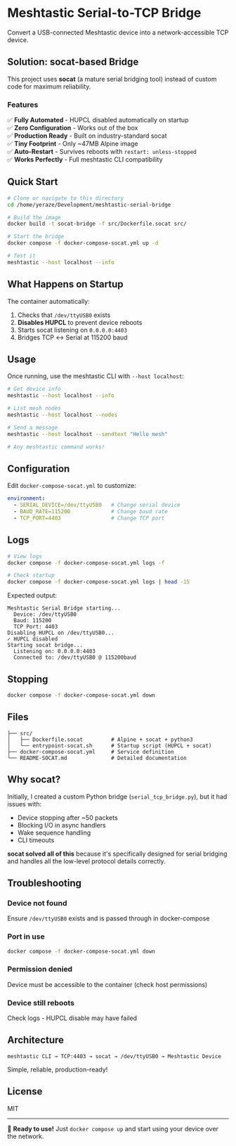 # Meshtastic Serial-to-TCP Bridge

Convert a USB-connected Meshtastic device into a network-accessible TCP device.

## Solution: socat-based Bridge

This project uses **socat** (a mature serial bridging tool) instead of custom code for maximum reliability.

### Features

✅ **Fully Automated** - HUPCL disabled automatically on startup  
✅ **Zero Configuration** - Works out of the box  
✅ **Production Ready** - Built on industry-standard socat  
✅ **Tiny Footprint** - Only ~47MB Alpine image  
✅ **Auto-Restart** - Survives reboots with `restart: unless-stopped`  
✅ **Works Perfectly** - Full meshtastic CLI compatibility

## Quick Start

```bash
# Clone or navigate to this directory
cd /home/yeraze/Development/meshtastic-serial-bridge

# Build the image
docker build -t socat-bridge -f src/Dockerfile.socat src/

# Start the bridge
docker compose -f docker-compose-socat.yml up -d

# Test it
meshtastic --host localhost --info
```

## What Happens on Startup

The container automatically:
1. Checks that `/dev/ttyUSB0` exists
2. **Disables HUPCL** to prevent device reboots
3. Starts socat listening on `0.0.0.0:4403`
4. Bridges TCP ↔ Serial at 115200 baud

## Usage

Once running, use the meshtastic CLI with `--host localhost`:

```bash
# Get device info
meshtastic --host localhost --info

# List mesh nodes
meshtastic --host localhost --nodes

# Send a message
meshtastic --host localhost --sendtext "Hello mesh"

# Any meshtastic command works!
```

## Configuration

Edit `docker-compose-socat.yml` to customize:

```yaml
environment:
  - SERIAL_DEVICE=/dev/ttyUSB0   # Change serial device
  - BAUD_RATE=115200             # Change baud rate
  - TCP_PORT=4403                # Change TCP port
```

## Logs

```bash
# View logs
docker compose -f docker-compose-socat.yml logs -f

# Check startup
docker compose -f docker-compose-socat.yml logs | head -15
```

Expected output:
```
Meshtastic Serial Bridge starting...
  Device: /dev/ttyUSB0
  Baud: 115200
  TCP Port: 4403
Disabling HUPCL on /dev/ttyUSB0...
✓ HUPCL disabled
Starting socat bridge...
  Listening on: 0.0.0.0:4403
  Connected to: /dev/ttyUSB0 @ 115200baud
```

## Stopping

```bash
docker compose -f docker-compose-socat.yml down
```

## Files

```
├── src/
│   ├── Dockerfile.socat         # Alpine + socat + python3
│   └── entrypoint-socat.sh      # Startup script (HUPCL + socat)
├── docker-compose-socat.yml     # Service definition
└── README-SOCAT.md              # Detailed documentation
```

## Why socat?

Initially, I created a custom Python bridge (`serial_tcp_bridge.py`), but it had issues with:
- Device stopping after ~50 packets
- Blocking I/O in async handlers
- Wake sequence handling
- CLI timeouts

**socat solved all of this** because it's specifically designed for serial bridging and handles all the low-level protocol details correctly.

## Troubleshooting

### Device not found
Ensure `/dev/ttyUSB0` exists and is passed through in docker-compose

### Port in use
```bash
docker compose -f docker-compose-socat.yml down
```

### Permission denied
Device must be accessible to the container (check host permissions)

### Device still reboots
Check logs - HUPCL disable may have failed

## Architecture

```
meshtastic CLI → TCP:4403 → socat → /dev/ttyUSB0 → Meshtastic Device
```

Simple, reliable, production-ready!

## License

MIT

---

🎉 **Ready to use!** Just `docker compose up` and start using your device over the network.

